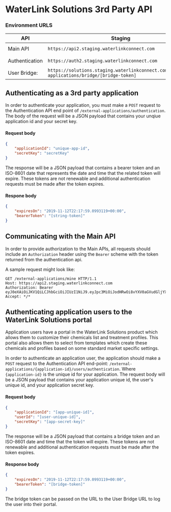 # WaterLink Solutions 3rd Party API

### Environment URLS

API | Staging | Production
---|---|---
Main API | `https://api2.staging.waterlinkconnect.com` | `https://wls-api.waterlinkconnect.com`
Authentication | `https://auth2.staging.waterlinkconnect.com` | `https://wls-auth.waterlinkconnect.com`
User Bridge: | `https://solutions.staging.waterlinkconnect.com/external-applications/bridge/[bridge-token]` | N/A




## Authenticating as a 3rd party application

In order to authenticate your application, you must make a `POST` request to the Authentication API end point of `/external-applications/authentication`.  The body of the request will be a JSON payload that contains your unqiue application id and your secret key.  

#### Request body
```json
{
    "applicationId": "unique-app-id",
    "secretKey": "secretKey"
}
```

The response will be a JSON payload that contains a bearer token and an ISO-8601 date that represents the date and time that the related token will expire.  These tokens are not renewable and additional authentication requests must be made after the token expires.

#### Respone body
```json
{
    "expiresOn": "2019-11-12T22:17:59.0993119+00:00",
    "bearerToken": "[string-token]"
}
```

## Communicating with the Main API

In order to provide authorization to the Main APIs, all requests should include an `Authorization` header using the `Bearer` scheme with the token returned from the authentication api.

A sample request might look like:

```http
GET /external-applications/mine HTTP/1.1
Host: https://api2.staging.waterlinkconnect.com
Authorization: Bearer eyJ0eXAiOiJKV1QiLCJhbGciOiJIUzI1NiJ9.eyJpc3MiOiJodHRwOi8vYXV0aGVudGljYXRpb24ubGFtb3R0ZS5jb20iLCJ
Accept: */*
```


## Authenticating application users to the WaterLink Solutions portal

Application users have a portal in the WaterLink Solutions product which allows them to customize their chemicals list and treatment profiles.  This portal also allows them to select from templates which create these chemicals and profiles based on some standard market specific settings.

In order to authenticate an application user, the application should make a `POST` request to the Authentication API end-point: `/external-applications/{application-id}/users/authentication`.  Where `{application-id}` is the unique id for your application.  The request body will be a JSON payload that contains your application unique id, the user's unique id, and your application secret key.

#### Request body
```json
{
    "applicationId": "[app-unique-id]",
    "userId": "[user-unique-id]",
    "secretKey": "[app-secret-key]"
}
```

The response will be a JSON payload that contains a bridge token and an ISO-8601 date and time that the token will expire.  These tokens are not renewable and additional authentication requests must be made after the token expires.

#### Response body
```json
{
    "expiresOn": "2019-11-12T22:17:59.0993119+00:00",
    "bearerToken": "[bridge-token]"
}
```


The bridge token can be passed on the URL to the User Bridge URL to log the user into their portal.